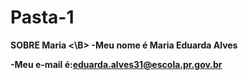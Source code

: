 # Pasta-1 
<B>SOBRE Maria <\B>
-Meu nome é Maria Eduarda Alves <P>
-Meu e-mail é:eduarda.alves31@escola.pr.gov.br <p>


